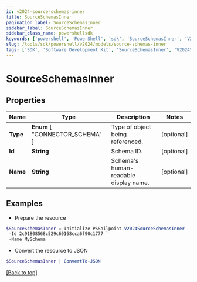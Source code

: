 ```yaml
---
id: v2024-source-schemas-inner
title: SourceSchemasInner
pagination_label: SourceSchemasInner
sidebar_label: SourceSchemasInner
sidebar_class_name: powershellsdk
keywords: ['powershell', 'PowerShell', 'sdk', 'SourceSchemasInner', 'V2024SourceSchemasInner'] 
slug: /tools/sdk/powershell/v2024/models/source-schemas-inner
tags: ['SDK', 'Software Development Kit', 'SourceSchemasInner', 'V2024SourceSchemasInner']
---
```



# SourceSchemasInner

## Properties

Name | Type | Description | Notes
------------ | ------------- | ------------- | -------------
**Type** |  **Enum** [  "CONNECTOR_SCHEMA" ] | Type of object being referenced. | [optional] 
**Id** | **String** | Schema ID. | [optional] 
**Name** | **String** | Schema's human-readable display name. | [optional] 

## Examples

- Prepare the resource
```powershell
$SourceSchemasInner = Initialize-PSSailpoint.V2024SourceSchemasInner  -Type CONNECTOR_SCHEMA `
 -Id 2c91808568c529c60168cca6f90c1777 `
 -Name MySchema
```

- Convert the resource to JSON
```powershell
$SourceSchemasInner | ConvertTo-JSON
```


[[Back to top]](#) 

